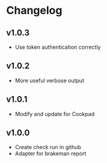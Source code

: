 # Changelog

## v1.0.3

- Use token authentication correctly

## v1.0.2

- More useful verbose output

## v1.0.1

- Modify and update for Cookpad

## v1.0.0

- Create check run in github
- Adapter for brakeman report
